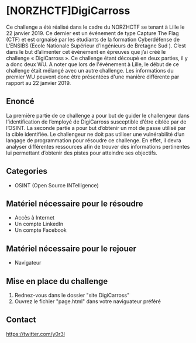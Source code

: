 # [NORZHCTF]DigiCarross

Ce challenge a été réalisé dans le cadre du NORZHCTF se tenant à Lille le 22 janvier 2019. Ce dernier est un événement de type Capture The Flag (CTF) et est orgnaisé par les étudiants de la formation Cyberdéfense de L’ENSIBS (Ecole Nationale Supérieur d’Ingénieurs de Bretagne Sud ).
C’est dans le but d’alimenter cet événement en épreuves que j’ai créé le challenge « DigiCarross ».
Ce challenge étant découpé en deux parties, il y a donc deux WU.
A noter que lors de l'événement à Lille, le début de ce challenge était mélangé avec un autre challenge. Les informations du premier WU peuvent donc être présentées d'une manière différente par rapport au 22 janvier 2019.

## Enoncé

La première partie de ce challenge a pour but de guider le challengeur dans l’identification de l’employé de DigiCarross susceptible d’être ciblée par de l’OSINT.
La seconde partie a pour but d’obtenir un mot de passe utilisé par la cible identifiée.
Le challengeur ne doit pas utiliser une vulnérabilité d’un langage de programmation  pour résoudre ce challenge.
En effet, il devra analyser différentes ressources afin de trouver des informations pertinentes lui
permettant d’obtenir des pistes pour atteindre ses objectifs.

## Categories

* OSINT (Open Source INTelligence)

## Matériel nécessaire pour le résoudre

* Accès à Internet
* Un compte LinkedIn
* Un compte Facebook

## Matériel nécessaire pour le rejouer

* Navigateur

## Mise en place du challenge

1. Rednez-vous dans le dossier "site DigiCarross"
2. Ouvrez le fichier "page.html" dans votre naviguateur préféré

## Contact

https://twitter.com/y0r3l
